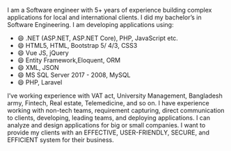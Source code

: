 I am a Software engineer with 5+ years of experience building complex applications for local and international clients. I did my bachelor’s in Software Engineering. I am developing applications using:
- 😄 .NET (ASP.NET, ASP.NET Core), PHP, JavaScript etc.
- 😄 HTML5, HTML, Bootstrap 5/ 4/3, CSS3 
- 😄 Vue JS, jQuery
- 😄 Entity Framework,Eloquent, ORM
- 😄 XML, JSON 
- 😄 MS SQL Server 2017 - 2008, MySQL
- 😄 PHP, Laravel

I’ve working experience with VAT act, University Management, Bangladesh army, Fintech, Real estate, Telemedicine, and so on.
I have experience working with non-tech teams, requirement capturing, direct communication to clients, developing, leading teams, and deploying applications. I can analyze and design applications for big or small companies. I want to provide my clients with an EFFECTIVE, USER-FRIENDLY, SECURE, and EFFICIENT system for their business.

